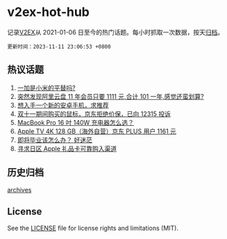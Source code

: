 # v2ex-hot-hub

 记录[V2EX](https://www.v2ex.com/)从 2021-01-06 日至今的热门话题。每小时抓取一次数据，按天[归档](archives)。

`更新时间：2023-11-11 23:06:53 +0800`

## 热议话题

1. [一加是小米的平替吗?](https://www.v2ex.com/t/990857)
1. [突然发现阿里云盘 11 年会员只要 1111 元,合计 101 一年,感觉还蛮划算?](https://www.v2ex.com/t/990893)
1. [想入手一个新的安卓手机，求推荐](https://www.v2ex.com/t/990883)
1. [双十一期间购买的鼠标，京东拒绝价保，已向 12315 投诉](https://www.v2ex.com/t/990870)
1. [MacBook Pro 16 吋 140W 充电器怎么选？](https://www.v2ex.com/t/990869)
1. [Apple TV 4K 128 GB（海外自营）京东 PLUS 用户 1161 元](https://www.v2ex.com/t/990858)
1. [即将毕业该怎么办？ 好迷茫](https://www.v2ex.com/t/990904)
1. [寻求日区 Apple 礼品卡可靠购入渠道](https://www.v2ex.com/t/990865)

## 历史归档

[archives](archives)

## License

See the [LICENSE](LICENSE) file for license rights and limitations (MIT).
